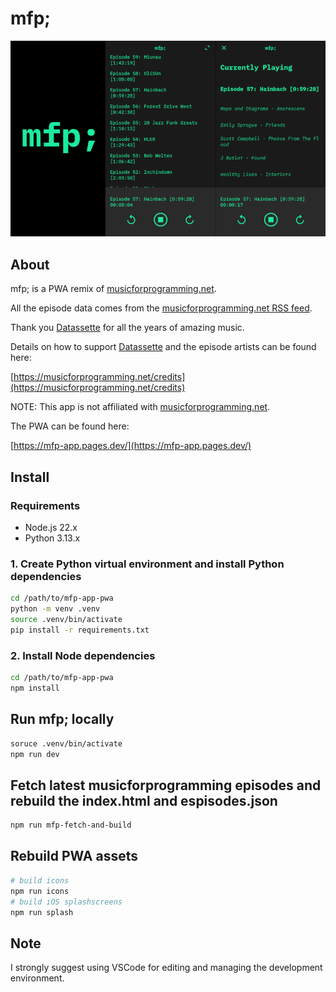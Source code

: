 # mfp;

![mfp;](public/screenshot.png)

## About

mfp; is a PWA remix of [musicforprogramming.net](https://musicforprogramming.net).

All the episode data comes from the [musicforprogramming.net RSS feed](https://musicforprogramming.net/rss.xml).

Thank you [Datassette](https://datassette.net/) for all the years of amazing music.

Details on how to support [Datassette](https://datassette.net/) and the episode artists can be found here:

[https://musicforprogramming.net/credits](https://musicforprogramming.net/credits)

NOTE: This app is not affiliated with [musicforprogramming.net](https://musicforprogramming.net).

The PWA can be found here:

[https://mfp-app.pages.dev/](https://mfp-app.pages.dev/)

## Install

### Requirements

- Node.js 22.x
- Python 3.13.x

### 1. Create Python virtual environment and install Python dependencies

```bash
cd /path/to/mfp-app-pwa
python -m venv .venv
source .venv/bin/activate
pip install -r requirements.txt
```

### 2. Install Node dependencies

```bash
cd /path/to/mfp-app-pwa
npm install
```

## Run mfp; locally

```bash
soruce .venv/bin/activate
npm run dev
```

## Fetch latest musicforprogramming episodes and rebuild the index.html and espisodes.json

```bash
npm run mfp-fetch-and-build
```

## Rebuild PWA assets

```bash
# build icons
npm run icons
# build iOS splashscreens
npm run splash
```

## Note

I strongly suggest using VSCode for editing and managing the development environment.
